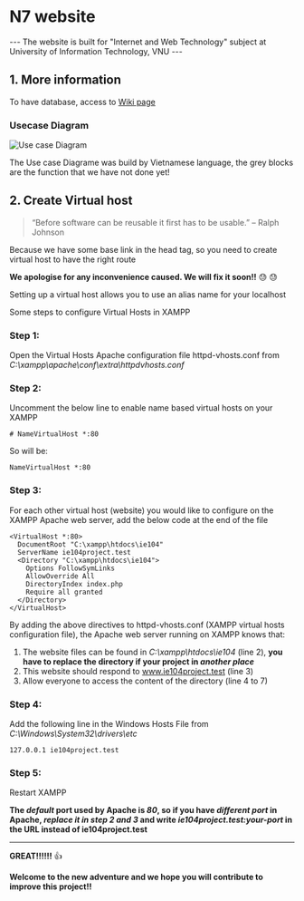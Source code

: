 # N7 website
--- The website is built for "Internet and Web Technology" subject at University of Information Technology, VNU ---

## 1. More information
To have database, access to [Wiki page](https://github.com/ylan2000/ie104/wiki/More-information-(ie104-project))  
### Usecase Diagram
![Use case Diagram](https://user-images.githubusercontent.com/53938599/103502329-77a64600-4e83-11eb-94a1-6b0c1063a73e.png)

The Use case Diagrame was build by Vietnamese language, the grey blocks are the function that we have not done yet!

## 2. Create Virtual host 
> “Before software can be reusable it first has to be usable.” – Ralph Johnson

Because we have some base link in the head tag, so you need to create virtual host to have the right route

**We apologise for any inconvenience caused. We will fix it soon!!** :sweat: :sweat:

Setting up a virtual host allows you to use an alias name for your localhost

Some steps to configure Virtual Hosts in XAMPP
### Step 1:
Open the Virtual Hosts Apache configuration file httpd-vhosts.conf from _C:\xampp\apache\conf\extra\httpdvhosts.conf_
### Step 2:
Uncomment the below  line to enable name based virtual hosts on your XAMPP
```
# NameVirtualHost *:80
```
So will be:

```
NameVirtualHost *:80
```
### Step 3:
For each other virtual host (website) you would like to configure on the XAMPP Apache web server, add the below code at the end of the file
```
<VirtualHost *:80>
  DocumentRoot "C:\xampp\htdocs\ie104"
  ServerName ie104project.test
  <Directory "C:\xampp\htdocs\ie104">
    Options FollowSymLinks
    AllowOverride All
    DirectoryIndex index.php
    Require all granted
  </Directory>
</VirtualHost>
```
By adding the above directives to httpd-vhosts.conf (XAMPP virtual hosts configuration file), the Apache web server running on XAMPP knows that:
1. The website files can be found in _C:\xampp\htdocs\ie104_ (line 2), **you have to replace the directory if your project in _another place_**
2. This website should respond to www.ie104project.test (line 3)
3. Allow everyone to access the content of the directory (line 4 to 7)
### Step 4:
Add the following line in the Windows Hosts File from _C:\Windows\System32\drivers\etc_
```
127.0.0.1 ie104project.test
```
### Step 5:
Restart XAMPP

**The _default_ port used by Apache is _80_, so if you have _different port_ in Apache, _replace it in step 2 and 3_ and write _ie104project.test:your-port_ in the URL instead of ie104project.test**

---

**GREAT!!!!!!** :+1:

**Welcome to the new adventure and we hope you will contribute to improve this project!!**
